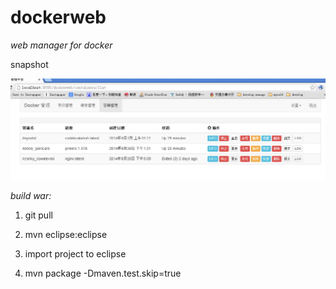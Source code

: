 dockerweb
=========

*web manager for docker*

snapshot

<img src="./snapshot.png" />

*build war:*

1. git pull

2. mvn eclipse:eclipse

3. import project to eclipse

4. mvn package -Dmaven.test.skip=true


